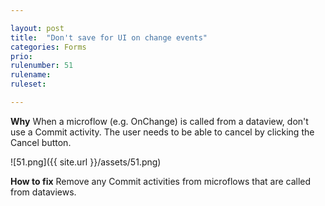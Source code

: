 ```yaml
---

layout: post
title:  "Don't save for UI on change events"
categories: Forms
prio: 
rulenumber: 51
rulename: 
ruleset: 

---
```


**Why**
When a microflow (e.g. OnChange) is called from a dataview, don't use a Commit activity. The user needs to be able to cancel by clicking the Cancel button.

![51.png]({{ site.url }}/assets/51.png)

**How to fix**
Remove any Commit activities from microflows that are called from dataviews.
